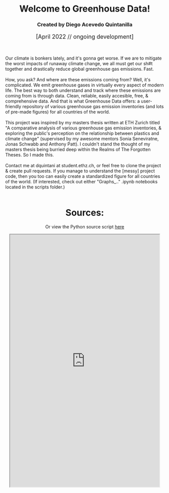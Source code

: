 <body>
<h1 align="center"> Welcome to Greenhouse Data! </h1>
<h3 align="center">
    Created by Diego Acevedo Quintanilla
</h3>
<p align="center" style="font-size: 18px">
    [April 2022 // ongoing development]
</p>
<br>

<p align="left">
Our climate is bonkers lately, and it's gonna get worse. If we are to mitigate the worst 
impacts of runaway climate change, we all must get our sh#t together 
and drastically reduce global greenhouse gas emissions. Fast.
<br>
<br>
How, you ask? And where are these emissions coming from? Well, it's complicated. 
We emit greenhouse gases in virtually every aspect of modern life. 
The best way to both understand and track where these emissions are coming from 
is through data. Clean, reliable, easily accesible, free, & comprehensive data. 
And that is what Greenhouse Data offers: a user-friendly repository of 
various greenhouse gas emission inventories (and lots of pre-made figures) 
for all countries of the world.
<br>
<br>
This project was inspired by my masters thesis written at ETH Zurich titled "A comparative analysis of various greenhouse gas emission inventories, & exploring the public's perception on the relationship between plastics and climate change" (supervised by my awesome mentors Sonia Seneviratne, Jonas Schwabb and Anthony Patt). I couldn't stand the thought of my masters thesis being burried deep within the Realms of The Forgotten Theses. So I made this.
<br>
<br>
Contact me at dquintani at student.ethz.ch, or feel free to clone the project & create pull requests. If you manage to understand the [messy] project code, then you too can easily create a standardized figure for all countries of the world. (If interested, check out either "Graphs_.." .ipynb notebooks located in the scripts folder.)
<br>
<br>

<h1 align="center">
    Sources:
</h1>

<p align="center">Or view the Python source script <a href="https://nbviewer.org/github/dquintani/GreenhouseData/blob/master/scripts/Inventories_Main.ipynb">here</a>
</p>

<p align="center">
    <iframe 
        src="https://dquintani.github.io/GreenhouseData/pages/sources.html" width="94%" height="800px">
    </iframe>
</p>
